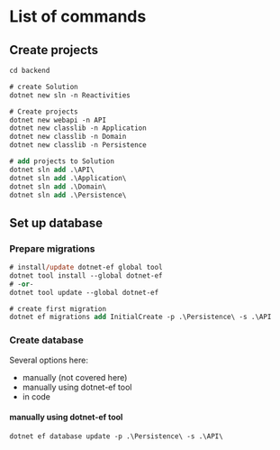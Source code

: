 # List of commands

## Create projects

```ps
cd backend

# create Solution
dotnet new sln -n Reactivities

# Create projects
dotnet new webapi -n API
dotnet new classlib -n Application
dotnet new classlib -n Domain
dotnet new classlib -n Persistence

# add projects to Solution
dotnet sln add .\API\
dotnet sln add .\Application\
dotnet sln add .\Domain\
dotnet sln add .\Persistence\
```

## Set up database

### Prepare migrations

```ps
# install/update dotnet-ef global tool
dotnet tool install --global dotnet-ef
# -or-
dotnet tool update --global dotnet-ef

# create first migration
dotnet ef migrations add InitialCreate -p .\Persistence\ -s .\API
```

### Create database

Several options here:

- manually (not covered here)
- manually using dotnet-ef tool
- in code

#### manually using dotnet-ef tool

```ps
dotnet ef database update -p .\Persistence\ -s .\API\
```
